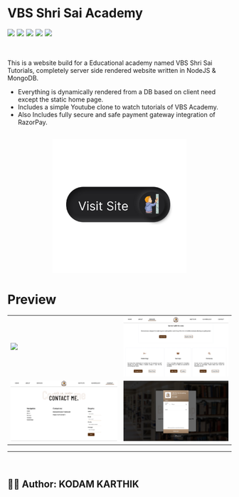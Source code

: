 # VBS Shri Sai Academy

<div style="display:flex; gap: 5px;">
<a href="https://nodejs.org/en/">
<img src="https://img.shields.io/badge/Node.js-43853D?style=for-the-badge&logo=node.js&logoColor=white"/>
</a>
<a href="https://developer.mozilla.org/en-US/docs/Web/JavaScript/">
<img src="https://img.shields.io/badge/JavaScript-323330?style=for-the-badge&logo=javascript&logoColor=F7DF1E"/>
</a>
 <a href="https://expressjs.com/">
<img src="https://img.shields.io/badge/Express.js-404D59?style=for-the-badge"/>
</a>
 <a href="https://www.mongodb.com/">
<img src="https://img.shields.io/badge/MongoDB-4EA94B?style=for-the-badge&logo=mongodb&logoColor=white"/>
</a>
  <a href="https://heroku.com/">
<img src="https://img.shields.io/badge/Heroku-430098?style=for-the-badge&logo=heroku&logoColor=white"/>
</a>
</div>
  <br/>
  <br/>


This is a website build for a Educational academy named VBS Shri Sai Tutorials, completely server side rendered website written in NodeJS & MongoDB.

- Everything is dynamically rendered from a DB based on client need except the static home page.
- Includes a simple Youtube clone to watch tutorials of VBS Academy.
- Also Includes fully secure and safe payment gateway integration of RazorPay.

## 
<p align="center">
<a href="https://vbsshrisai-academy.herokuapp.com/"><img src="public/images/VisitSite.png" height="300"></a>
</p>

# Preview

|                                          |                                          |
| ---------------------------------------- | ---------------------------------------- |
| <img src="public/images/preview-1.png"  width="300"/> | <img src="public/images/preview-2.png"  width="300"/> |
| <img src="public/images/preview-3.png"  width="300"/> | <img src="public/images/preview-6.png"  width="300"/> |


--------------------------------------------------------------------------------------------------------------------------------------------------------------------
 <br/>
 
 
 ## ✍🏽 Author: KODAM KARTHIK
